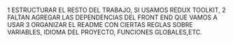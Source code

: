 1 ESTRUCTURAR EL RESTO DEL TRABAJO, SI USAMOS REDUX TOOLKIT, 
2 FALTAN AGREGAR LAS DEPENDENCIAS DEL FRONT END QUE VAMOS A USAR
3 ORGANIZAR EL README CON CIERTAS REGLAS SOBRE VARIABLES, IDIOMA DEL PROYECTO, FUNCIONES GLOBALES,ETC.


